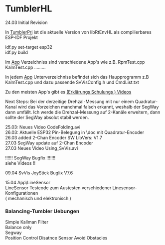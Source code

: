# TumblerHL
24.03 Initial Revision

In  [TumblerPrj](TumblerPrj) ist die aktuelle Version von  libRtEnvHL  als compilierbares
ESP-IDF  Projekt

idf.py set-target esp32  
idf.py build

Im  [App](App)  Verzeichniss sind verschiedene App's wie z.B.
RpmTest.cpp  KalmTest.cpp .........

In jedem [App](App) Unterverzeichniss befindet sich das Haupprogramm z.B KalmTest.cpp
und dazu passende SvVisConfig.h und CmdList.txt

Zu den meisten App's gibt es
[(Erklärungs Schulungs ) Videos](https://drive.google.com/drive/folders/169c7sWOlF6tPdowq96Qbc9-Uq1vyFpqL?usp=sharing)

Next Steps:
Bei der derzeitige Drehzal-Messung mit nur einem Quadratur-Kanal
wird das Vorzeichen manchmal falsch erkannt, weshalb der SegWay dann umfällt.
Ich werde die Drehzal-Messung auf 2-Kanäle erweitern, dann sollte der SegWay
absolut stabil werden.

25.03: Neues Video CodeFolding.avi  
26.03: Aktuelle ESP32 Pin-Belegung in \doc mit Quadratur-Encoder  
26.03 added 2-Chan Encoder SW  LibVers: V1.7  
27.03 SegWay update auf 2-Chan Encoder  
27.03 Neues Video Using_SvVis.avi

!!!!!! SegWay Bugfix !!!!!!!  
siehe Videos !!

09.04  SvVis JoyStick Buglix V7.6

15.04  App\LineSensor  
LineSensor Testcode zum Austesten verschiedener Linesensor-Konfigurationen  
( mechanisch und elektronisch )

### Balancing-Tumbler Uebungen  
Simple Kallman Filter  
Balance only  
Segway  
Position Control
Disatnce Sensor
Avoid Obstacles








